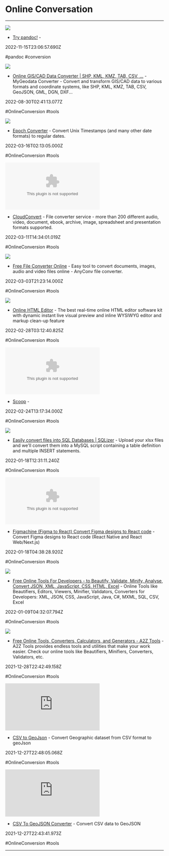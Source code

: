 # Online Conversation

---

![](https://rdl.ink/render/https%3A%2F%2Fpandoc.org%2Ftry)

- [Try pandoc!](https://pandoc.org/try) - 

2022-11-15T23:06:57.690Z

#pandoc #conversion

![](https://mygeodata.cloud/tmp/img/icon-geoczech-sm-transparent.png)

- [Online GIS/CAD Data Converter | SHP, KML, KMZ, TAB, CSV, ...](https://mygeodata.cloud/converter) - MyGeodata Converter - Convert and transform GIS/CAD data to various formats and coordinate systems, like SHP, KML, KMZ, TAB, CSV, GeoJSON, GML, DGN, DXF...

2022-08-30T02:41:13.077Z

#OnlineConversion #tools

![](https://www.epochconverter.com/img/epochconverter-og-img.png)

- [Epoch Converter](https://www.epochconverter.com/?q=%25s&source=searchbar) - Convert Unix Timestamps (and many other date formats) to regular dates.

2022-03-16T02:13:05.000Z

#OnlineConversion #tools

![](https://rdl.ink/render/https%3A%2F%2Fcloudconvert.com)

- [CloudConvert](https://cloudconvert.com) - File converter service - more than 200 different audio, video, document, ebook, archive, image, spreadsheet and presentation formats supported.

2022-03-11T14:34:01.019Z

#OnlineConversion #tools

![](https://anyconv.com/media/anyconv.png)

- [Free File Converter Online](https://anyconv.com) - Easy tool to convert documents, images, audio and video files online - AnyConv file converter.

2022-03-03T21:23:14.000Z

#OnlineConversion #tools

![](https://html-online.com/editor/images/witch.jpg)

- [Online HTML Editor](https://html-online.com/editor) - The best real-time online HTML editor software kit with dynamic instant live visual preview and inline WYSIWYG editor and markup clean-up feature

2022-02-28T03:12:40.825Z

#OnlineConversion #tools

![](https://rdl.ink/render/https%3A%2F%2Fword2cleanhtml.com)

- [Scoop](https://word2cleanhtml.com) - 

2022-02-24T13:17:34.000Z

#OnlineConversion #tools

![](https://rdl.ink/render/https%3A%2F%2Fsqlizer.io%2F%23%2F)

- [Easily convert files into SQL Databases | SQLizer](https://sqlizer.io/#/) - Upload your xlsx files and we'll convert them into a MySQL script containing a table definition and multiple INSERT statements.

2022-01-18T12:31:11.240Z

#OnlineConversion #tools

![](https://rdl.ink/render/https%3A%2F%2Fwww.figmachine.com)

- [Figmachine (Figma to React) Convert Figma designs to React code](https://www.figmachine.com) - Convert Figma designs to React code (React Native and React Web/Next.js)

2022-01-18T04:38:28.920Z

#OnlineConversion #tools

![](https://codebeautify.org/img/cb/logo.png)

- [Free Online Tools For Developers - to Beautify, Validate, Minify, Analyse, Convert JSON, XML, JavaScript, CSS, HTML, Excel](https://codebeautify.org) - Online Tools like Beautifiers, Editors, Viewers, Minifier, Validators, Converters for Developers: XML, JSON, CSS, JavaScript, Java, C#, MXML, SQL, CSV, Excel

2022-01-09T04:32:07.794Z

#OnlineConversion #tools

![](https://a2z.tools/~/Image/ogimg.jpg)

- [Free Online Tools, Converters, Calculators, and Generators - A2Z Tools](https://a2z.tools/?ref=producthunt) - A2Z Tools provides endless tools and utilities that make your work easier. Check our online tools like Beautifiers, Minifiers, Converters, Validators, etc.

2021-12-28T22:42:49.158Z

#OnlineConversion #tools

![](https://rdl.ink/render/http%3A%2F%2Fwww.opengeotools.com%2FcsvToGeoJson.php)

- [CSV to GeoJson](http://www.opengeotools.com/csvToGeoJson.php) - Convert Geographic dataset from CSV format to geoJson

2021-12-27T22:48:05.068Z

#OnlineConversion #tools

![](https://rdl.ink/render/https%3A%2F%2Fwww.convertcsv.com%2Fcsv-to-geojson.htm)

- [CSV To GeoJSON Converter](https://www.convertcsv.com/csv-to-geojson.htm) - Convert CSV data to GeoJSON

2021-12-27T22:43:41.973Z

#OnlineConversion #tools

---

